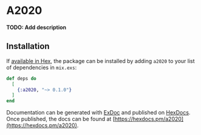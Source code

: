 # A2020

**TODO: Add description**

## Installation

If [available in Hex](https://hex.pm/docs/publish), the package can be installed
by adding `a2020` to your list of dependencies in `mix.exs`:

```elixir
def deps do
  [
    {:a2020, "~> 0.1.0"}
  ]
end
```

Documentation can be generated with [ExDoc](https://github.com/elixir-lang/ex_doc)
and published on [HexDocs](https://hexdocs.pm). Once published, the docs can
be found at [https://hexdocs.pm/a2020](https://hexdocs.pm/a2020).

